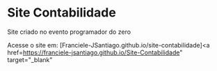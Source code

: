 # Site Contabilidade
 Site criado no evento programador do zero

 Acesse o site em:
 [Franciele-JSantiago.github.io/site-contabilidade]<a href=https://franciele-jsantiago.github.io/Site-Contabilidade" target="_blank"
